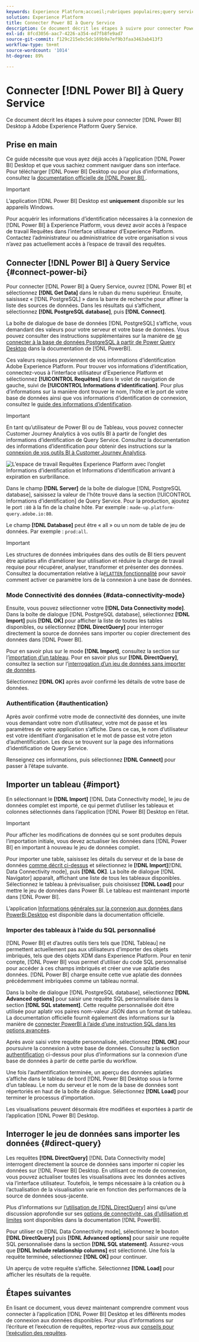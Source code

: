 ```yaml
---
keywords: Experience Platform;accueil;rubriques populaires;query service;Query Service;Power BI;power bi;se connecter à query service;
solution: Experience Platform
title: Connecter Power BI à Query Service
description: Ce document décrit les étapes à suivre pour connecter Power BI à Adobe Experience Platform Query Service.
exl-id: 8fcd3056-aac7-4226-a354-ed7fb8fe9ad7
source-git-commit: f129c215ebc5dc169b9a7ef9b3faa3463ab413f3
workflow-type: tm+mt
source-wordcount: '1014'
ht-degree: 89%

---
```


# Connecter [!DNL Power BI] à Query Service

Ce document décrit les étapes à suivre pour connecter [!DNL Power BI] Desktop à Adobe Experience Platform Query Service.

## Prise en main

Ce guide nécessite que vous ayez déjà accès à l’application [!DNL Power BI] Desktop et que vous sachiez comment naviguer dans son interface. Pour télécharger [!DNL Power BI] Desktop ou pour plus d’informations, consultez la [documentation officielle de  [!DNL Power BI] ](https://docs.microsoft.com/fr-FR/power-bi/).

>[!IMPORTANT]
>
> L’application [!DNL Power BI] Desktop est **uniquement** disponible sur les appareils Windows.

Pour acquérir les informations d’identification nécessaires à la connexion de [!DNL Power BI] à Experience Platform, vous devez avoir accès à l’espace de travail Requêtes dans l’interface utilisateur d’Experience Platform. Contactez l’administrateur ou administratrice de votre organisation si vous n’avez pas actuellement accès à l’espace de travail des requêtes.

## Connecter [!DNL Power BI] à Query Service {#connect-power-bi}

Pour connecter [!DNL Power BI] à Query Service, ouvrez [!DNL Power BI] et sélectionnez **[!DNL Get Data]** dans le ruban du menu supérieur. Ensuite, saisissez « [!DNL PostgreSQL] » dans la barre de recherche pour affiner la liste des sources de données. Dans les résultats qui s’affichent, sélectionnez **[!DNL PostgreSQL database]**, puis **[!DNL Connect]**.

La boîte de dialogue de base de données [!DNL PostgreSQL] s’affiche, vous demandant des valeurs pour votre serveur et votre base de données. Vous pouvez consulter des instructions supplémentaires sur la manière de [se connecter à la base de données PostgreSQL à partir de Power Query Desktop](https://learn.microsoft.com/fr-fr/power-query/connectors/postgresql#connect-to-a-postgresql-database-from-power-query-desktop) dans la documentation de [!DNL PowerBI].

Ces valeurs requises proviennent de vos informations d’identification Adobe Experience Platform. Pour trouver vos informations d’identification, connectez-vous à l’interface utilisateur d’Experience Platform et sélectionnez **[!UICONTROL Requêtes]** dans le volet de navigation de gauche, suivi de **[!UICONTROL Informations d’identification]**. Pour plus d’informations sur la manière dont trouver le nom, l’hôte et le port de votre base de données ainsi que vos informations d’identification de connexion, consultez le [guide des informations d’identification](../ui/credentials.md).

>[!IMPORTANT]
>
>En tant qu’utilisateur de Power BI ou de Tableau, vous pouvez connecter Customer Journey Analytics à vos outils BI à partir de l’onglet des informations d’identification de Query Service. Consultez la documentation des informations d’identification pour obtenir des instructions sur la [connexion de vos outils BI à Customer Journey Analytics](../ui/credentials.md#connect-to-customer-journey-analytics).

![L’espace de travail Requêtes Experience Platform avec l’onglet Informations d’identification et Informations d’identification arrivant à expiration en surbrillance.](../images/clients/power-bi/query-service-credentials-page.png)

Dans le champ **[!DNL Server]** de la boîte de dialogue [!DNL PostgreSQL database], saisissez la valeur de l’hôte trouvé dans la section [!UICONTROL Informations d’identification] de Query Service. Pour la production, ajoutez le port `:80` à la fin de la chaîne hôte. Par exemple : `made-up.platform-query.adobe.io:80`.

Le champ **[!DNL Database]** peut être « all » ou un nom de table de jeu de données. Par exemple : `prod:all`.

>[!IMPORTANT]
>
>Les structures de données imbriquées dans des outils de BI tiers peuvent être aplaties afin d’améliorer leur utilisation et réduire la charge de travail requise pour récupérer, analyser, transformer et présenter des données. Consultez la documentation relative à la[`FLATTEN` fonctionnalité](../key-concepts/flatten-nested-data.md) pour savoir comment activer ce paramètre lors de la connexion à une base de données.

### Mode Connectivité des données {#data-connectivity-mode}

Ensuite, vous pouvez sélectionner votre **[!DNL Data Connectivity mode]**. Dans la boîte de dialogue [!DNL PostgreSQL database], sélectionnez **[!DNL Import]** puis **[!DNL OK]** pour afficher la liste de toutes les tables disponibles, ou sélectionnez **[!DNL DirectQuery]** pour interroger directement la source de données sans importer ou copier directement des données dans [!DNL Power BI].

Pour en savoir plus sur le mode **[!DNL Import]**, consultez la section sur l’[importation d’un tableau](#import). Pour en savoir plus sur **[!DNL DirectQuery]**, consultez la section sur l’[interrogation d’un jeu de données sans importer de données](#direct-query).

Sélectionnez **[!DNL OK]** après avoir confirmé les détails de votre base de données.

### Authentification {#authentication}

Après avoir confirmé votre mode de connectivité des données, une invite vous demandant votre nom d’utilisateur, votre mot de passe et les paramètres de votre application s’affiche. Dans ce cas, le nom d’utilisateur est votre identifiant d’organisation et le mot de passe est votre jeton d’authentification. Les deux se trouvent sur la page des informations d’identification de Query Service.

Renseignez ces informations, puis sélectionnez **[!DNL Connect]** pour passer à l’étape suivante.

## Importer un tableau {#import}

En sélectionnant le **[!DNL Import]** [!DNL Data Connectivity mode], le jeu de données complet est importé, ce qui permet d’utiliser les tableaux et colonnes sélectionnés dans l’application [!DNL Power BI] Desktop en l’état.

>[!IMPORTANT]
>
>Pour afficher les modifications de données qui se sont produites depuis l’importation initiale, vous devez actualiser les données dans [!DNL Power BI] en important à nouveau le jeu de données complet.

Pour importer une table, saisissez les détails du serveur et de la base de données [comme décrit ci-dessus](#connect-power-bi) et sélectionnez le **[!DNL Import]**[!DNL Data Connectivity mode], puis **[!DNL OK]**. La boîte de dialogue [!DNL Navigator] apparaît, affichant une liste de tous les tableaux disponibles. Sélectionnez le tableau à prévisualiser, puis choisissez **[!DNL Load]** pour mettre le jeu de données dans Power BI. Le tableau est maintenant importé dans [!DNL Power BI].

L’application [Informations générales sur la connexion aux données dans PowerBi Desktop](https://learn.microsoft.com/fr-fr/power-bi/connect-data/desktop-quickstart-connect-to-data#connect-to-data) est disponible dans la documentation officielle.

### Importer des tableaux à l’aide du SQL personnalisé

[!DNL Power BI] et d’autres outils tiers tels que [!DNL Tableau] ne permettent actuellement pas aux utilisateurs d’importer des objets imbriqués, tels que des objets XDM dans Experience Platform. Pour en tenir compte, [!DNL Power BI] vous permet d’utiliser du code SQL personnalisé pour accéder à ces champs imbriqués et créer une vue aplatie des données. [!DNL Power BI] charge ensuite cette vue aplatie des données précédemment imbriquées comme un tableau normal.

Dans la boîte de dialogue [!DNL PostgreSQL database], sélectionnez **[!DNL Advanced options]** pour saisir une requête SQL personnalisée dans la section **[!DNL SQL statement]**. Cette requête personnalisée doit être utilisée pour aplatir vos paires nom-valeur JSON dans un format de tableau. La documentation officielle fournit également des informations sur la manière de [connecter PowerBI à l’aide d’une instruction SQL dans les options avancées](https://learn.microsoft.com/fr-fr/power-query/connectors/postgresql#connect-using-advanced-options).

Après avoir saisi votre requête personnalisée, sélectionnez **[!DNL OK]** pour poursuivre la connexion à votre base de données. Consultez la section [authentification](#authentication) ci-dessus pour plus d’informations sur la connexion d’une base de données à partir de cette partie du workflow.

Une fois l’authentification terminée, un aperçu des données aplaties s’affiche dans le tableau de bord [!DNL Power BI] Desktop sous la forme d’un tableau. Le nom du serveur et le nom de la base de données sont répertoriés en haut de la boîte de dialogue. Sélectionnez **[!DNL Load]** pour terminer le processus d’importation.

Les visualisations peuvent désormais être modifiées et exportées à partir de l’application [!DNL Power BI] Desktop.

## Interroger le jeu de données sans importer les données {#direct-query}

Les requêtes **[!DNL DirectQuery]** [!DNL Data Connectivity mode] interrogent directement la source de données sans importer ni copier les données sur [!DNL Power BI] Desktop. En utilisant ce mode de connexion, vous pouvez actualiser toutes les visualisations avec les données actives via l’interface utilisateur. Toutefois, le temps nécessaire à la création ou à l’actualisation de la visualisation varie en fonction des performances de la source de données sous-jacente.

Plus d’informations sur [l’utilisation de  [!DNL DirectQuery]](https://learn.microsoft.com/fr-fr/power-bi/connect-data/desktop-use-directquery) ainsi qu’une discussion approfondie sur ses [options de connectivité, cas d’utilisation et limites](https://learn.microsoft.com/fr-fr/power-bi/connect-data/desktop-directquery-about) sont disponibles dans la documentation [!DNL PowerBI].

Pour utiliser ce [!DNL Data Connectivity mode], sélectionnez le bouton **[!DNL DirectQuery]** puis **[!DNL Advanced options]** pour saisir une requête SQL personnalisée dans la section **[!DNL SQL statement]**. Assurez-vous que **[!DNL Include relationship columns]** est sélectionné. Une fois la requête terminée, sélectionnez **[!DNL OK]** pour continuer.

Un aperçu de votre requête s’affiche. Sélectionnez **[!DNL Load]** pour afficher les résultats de la requête.

## Étapes suivantes

En lisant ce document, vous devez maintenant comprendre comment vous connecter à l’application [!DNL Power BI] Desktop et les différents modes de connexion aux données disponibles. Pour plus d’informations sur l’écriture et l’exécution de requêtes, reportez-vous aux [conseils pour l’exécution des requêtes](../best-practices/writing-queries.md).
